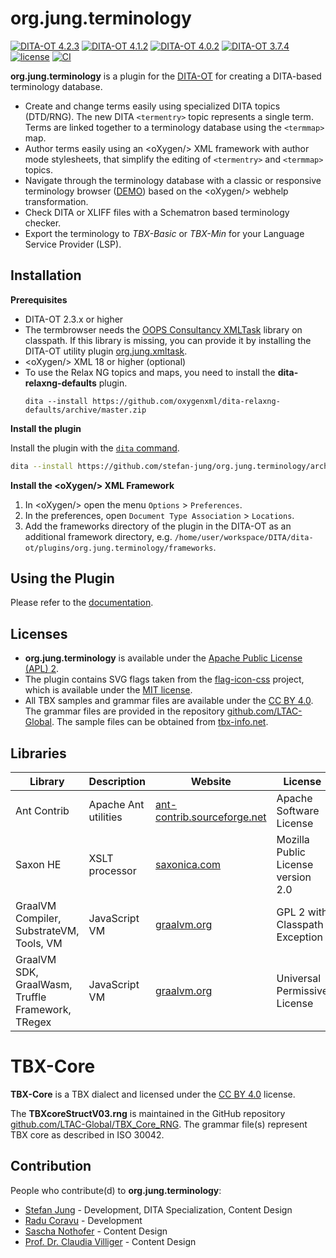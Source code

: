 org.jung.terminology
====================

[![DITA-OT 4.2.3](https://img.shields.io/badge/DITA--OT-4.2.3-green.svg)](http://www.dita-ot.org)
[![DITA-OT 4.1.2](https://img.shields.io/badge/DITA--OT-4.1.2-green.svg)](http://www.dita-ot.org)
[![DITA-OT 4.0.2](https://img.shields.io/badge/DITA--OT-4.0.2-green.svg)](http://www.dita-ot.org)
[![DITA-OT 3.7.4](https://img.shields.io/badge/DITA--OT-3.7.4-green.svg)](http://www.dita-ot.org) 
[![license](https://img.shields.io/badge/license-Apache%202.0-blue.svg)](http://www.apache.org/licenses/LICENSE-2.0)
[![CI](https://github.com/stefan-jung/org.jung.terminology/actions/workflows/main.yml/badge.svg?branch=main)](https://github.com/stefan-jung/org.jung.terminology/actions/workflows/main.yml)

**org.jung.terminology** is a plugin for the [DITA-OT](http://dita-ot.github.io) for creating a DITA-based terminology database.

- Create and change terms easily using specialized DITA topics (DTD/RNG). The new DITA `<termentry>` topic represents a single term. Terms are linked together to a terminology database using the `<termmap>` map.
- Author terms easily using an &lt;oXygen/&gt; XML framework with author mode stylesheets, that simplify the editing of `<termentry>` and `<termmap>` topics.
- Navigate through the terminology database with a classic or responsive terminology browser ([DEMO](https://jung.github.io/samples/termbrowser-responsive/index.html)) based on the &lt;oXygen/&gt; webhelp transformation.
- Check DITA or XLIFF files with a Schematron based terminology checker.
- Export the terminology to *TBX-Basic* or *TBX-Min* for your Language Service Provider (LSP).

## Installation

**Prerequisites**

- DITA-OT 2.3.x or higher
- The termbrowser needs the [OOPS Consultancy XMLTask](http://www.oopsconsultancy.com/software/xmltask/) library on classpath. If this library is missing, you can provide it by installing the DITA-OT utility plugin [org.jung.xmltask](https://github.com/stefan-jung/org.jung.xmltask). 
- &lt;oXygen/&gt; XML 18 or higher (optional)
- To use the Relax NG topics and maps, you need to install the **dita-relaxng-defaults** plugin.
  ```shell
  dita --install https://github.com/oxygenxml/dita-relaxng-defaults/archive/master.zip
  ```  

**Install the plugin**

Install the plugin with the [`dita` command](http://www.dita-ot.org/dev/parameters/dita-command-arguments.html).
```bash
dita --install https://github.com/stefan-jung/org.jung.terminology/archive/master.zip
```

**Install the &lt;oXygen/&gt; XML Framework**

1. In &lt;oXygen/&gt; open the menu `Options` > `Preferences`.
2. In the preferences, open `Document Type Association` > `Locations`.
3. Add the frameworks directory of the plugin in the DITA-OT as an additional framework directory, e.g. `/home/user/workspace/DITA/dita-ot/plugins/org.jung.terminology/frameworks`.

## Using the Plugin

Please refer to the [documentation](https://jung.atlassian.net/wiki/x/AoAy).

## Licenses

* **org.jung.terminology** is available under the [Apache Public License (APL) 2](https://www.apache.org/licenses/LICENSE-2.0).
* The plugin contains SVG flags taken from the [flag-icon-css](https://github.com/lipis/flag-icon-css) project, which is available under the [MIT license](https://opensource.org/licenses/MIT).
* All TBX samples and grammar files are available under the [CC BY 4.0](https://creativecommons.org/licenses/by/4.0/). The grammar files are provided in the repository [github.com/LTAC-Global](https://github.com/LTAC-Global). The sample files can be obtained from [tbx-info.net](https://www.tbxinfo.net).

## Libraries

| Library     | Description          | Website | License |
|-------------|----------------------|---------|---------|
| Ant Contrib | Apache Ant utilities | [ant-contrib.sourceforge.net](https://ant-contrib.sourceforge.net/) | Apache Software License |
| Saxon HE    | XSLT processor       | [saxonica.com](https://www.saxonica.com/) | Mozilla Public License version 2.0 |
| GraalVM Compiler, SubstrateVM, Tools, VM          | JavaScript VM | [graalvm.org](https://www.graalvm.org/) | GPL 2 with Classpath Exception |
| GraalVM SDK, GraalWasm, Truffle Framework, TRegex | JavaScript VM | [graalvm.org](https://www.graalvm.org/) | Universal Permissive License   |

# TBX-Core

**TBX-Core** is a TBX dialect and licensed under the [CC BY 4.0](https://creativecommons.org/licenses/by/4.0/) license.

The **TBXcoreStructV03.rng** is maintained in the GitHub repository [github.com/LTAC-Global/TBX_Core_RNG](https://github.com/LTAC-Global/TBX_Core_RNG). The grammar file(s) represent TBX core as described in ISO 30042. 

## Contribution

People who contribute(d) to **org.jung.terminology**:

* [Stefan Jung](https://de.linkedin.com/in/stefan-jung-a02a9939) - Development, DITA Specialization, Content Design
* [Radu Coravu](https://www.linkedin.com/in/radu-coravu-ba9b7bb) - Development
* [Sascha Nothofer](https://de.linkedin.com/in/sascha-nothofer-32563811a) - Content Design
* [Prof. Dr. Claudia Villiger](https://de.linkedin.com/in/claudia-villiger-6989b526) - Content Design
